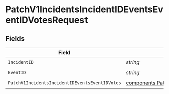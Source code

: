 # PatchV1IncidentsIncidentIDEventsEventIDVotesRequest


## Fields

| Field                                                                                                                              | Type                                                                                                                               | Required                                                                                                                           | Description                                                                                                                        |
| ---------------------------------------------------------------------------------------------------------------------------------- | ---------------------------------------------------------------------------------------------------------------------------------- | ---------------------------------------------------------------------------------------------------------------------------------- | ---------------------------------------------------------------------------------------------------------------------------------- |
| `IncidentID`                                                                                                                       | *string*                                                                                                                           | :heavy_check_mark:                                                                                                                 | N/A                                                                                                                                |
| `EventID`                                                                                                                          | *string*                                                                                                                           | :heavy_check_mark:                                                                                                                 | N/A                                                                                                                                |
| `PatchV1IncidentsIncidentIDEventsEventIDVotes`                                                                                     | [components.PatchV1IncidentsIncidentIDEventsEventIDVotes](../../models/components/patchv1incidentsincidentideventseventidvotes.md) | :heavy_check_mark:                                                                                                                 | N/A                                                                                                                                |